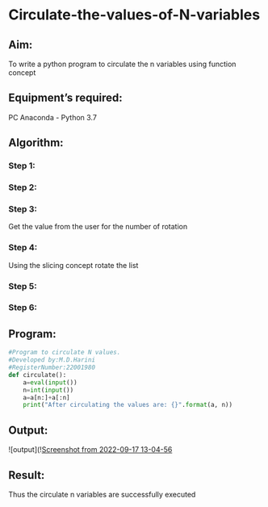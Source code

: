 # Circulate-the-values-of-N-variables
## Aim:
To write a python program to circulate the n variables using function concept
## Equipment’s required:
PC
Anaconda - Python 3.7
## Algorithm: 
### Step 1: 
### Step 2: 
### Step 3: 
Get the value from the user for the number of rotation
### Step 4: 
Using the slicing concept rotate the list

### Step 5: 
### Step 6: 
## Program:
```python
#Program to circulate N values.
#Developed by:M.D.Harini
#RegisterNumber:22001980
def circulate():
    a=eval(input())
    n=int(input())
    a=a[n:]+a[:n]
    print("After circulating the values are: {}".format(a, n))
```
## Output:
![output](\![Screenshot from 2022-09-17 13-04-56](https://user-images.githubusercontent.com/113497680/190847964-8a8aa3d0-aa9d-40d6-83f7-4b181376cbcd.png)


## Result:
Thus the circulate n variables are successfully executed



